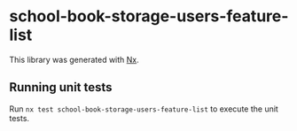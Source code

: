 # school-book-storage-users-feature-list

This library was generated with [Nx](https://nx.dev).

## Running unit tests

Run `nx test school-book-storage-users-feature-list` to execute the unit tests.
